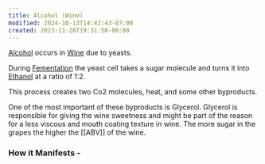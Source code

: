 ```yaml
---
title: Alcohol (Wine)
modified: 2024-10-13T14:42:43-07:00
created: 2023-11-26T19:31:50-08:00
---
```

[Alcohol](Areas/bartending/Alcohol.md) occurs in [Wine](Areas/bartending/Wine/Wine.md) due to yeasts. 

During [Fementation](Areas/bartending/Spirits/Fermentation) the yeast cell takes a sugar molecule and turns it into [Ethanol](Areas/bartending/Ethanol.md) at a ratio of 1:2.

This process creates two Co2 molecules, heat, and some other byproducts. 

One of the most important of these byproducts is Glycerol. Glycerol is responsible for giving the wine sweetness and might be part of the reason for a less viscous and mouth coating texture in wine. 
The more sugar in the grapes the higher the [[ABV]] of the wine. 

### How it Manifests - 

